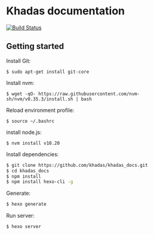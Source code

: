 # Khadas documentation
<!-- Markdown snippet -->

[![Build Status](https://travis-ci.org/khadas/khadas_docs.svg?branch=master)](https://travis-ci.org/khadas/khadas_docs)

## Getting started

Install Git:
```
$ sudo apt-get install git-core
```

Install nvm:
```
$ wget -qO- https://raw.githubusercontent.com/nvm-sh/nvm/v0.35.3/install.sh | bash
```

Reload environment profile:
```
$ source ~/.bashrc
```

install node.js:
```
$ nvm install v10.20
```

Install dependencies:

``` bash
$ git clone https://github.com/khadas/khadas_docs.git
$ cd khadas_docs
$ npm install
$ npm install hexo-cli -g
```

Generate:

``` bash
$ hexo generate
```

Run server:

``` bash
$ hexo server
```

